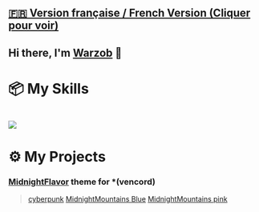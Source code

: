 ## [**🇫🇷 Version française / French Version (Cliquer pour voir)**](/README_FR.md)

## Hi there, I'm [Warzob](https://github.com/Warzob) 👋


# 📦 My Skills

<br>
<img src="https://skillicons.dev/icons?i=html,css,lua,&perline=7">
<br>

# ⚙️ My Projects

### [MidnightFlavor](https://github.com/Warzob/MidnightMountains)  theme for *(vencord)
  > [cyberpunk](https://github.com/Warzob/MidnightFlavor/blob/main/themes/cyberpunk.theme.css)
  > [MidnightMountains Blue](https://github.com/Warzob/MidnightFlavor/blob/main/themes/midnightmountain-blue.theme.css)
  > [MidnightMountains pink](https://github.com/Warzob/MidnightFlavor/blob/main/themes/midnightmountains-pink.theme.css)




